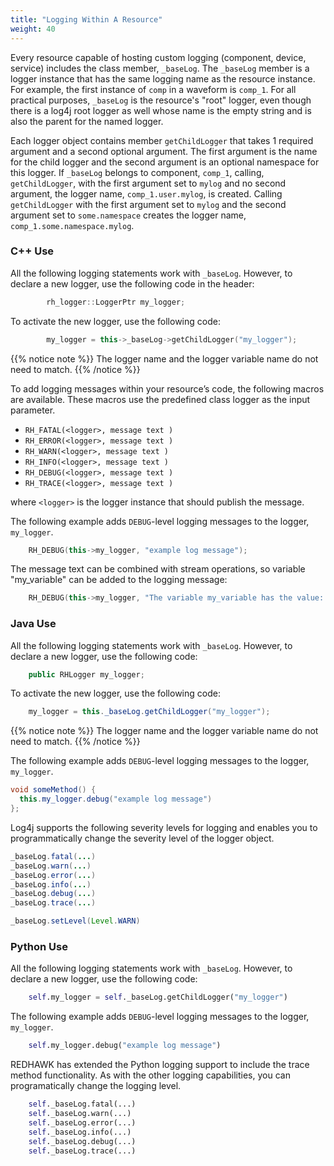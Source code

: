 ```yaml
---
title: "Logging Within A Resource"
weight: 40
---
```


Every resource capable of hosting custom logging (component, device, service) includes the class member, `_baseLog`. The `_baseLog` member is a logger instance that has the same logging name as the resource instance. For example, the first instance of `comp` in a waveform is `comp_1`. For all practical purposes, `_baseLog` is the resource's "root" logger, even though there is a log4j root logger as well whose name is the empty string and is also the parent for the named logger.

Each logger object contains member `getChildLogger` that takes 1 required argument and a second optional argument. The first argument is the name for the child logger and the second argument is an optional namespace for this logger. If `_baseLog` belongs to component, `comp_1`, calling, `getChildLogger`, with the first argument set to `mylog` and no second argument, the logger name, `comp_1.user.mylog`, is created. Calling `getChildLogger` with the first argument set to `mylog` and the second argument set to `some.namespace` creates the logger name, `comp_1.some.namespace.mylog`.

### C++ Use

All the following logging statements work with `_baseLog`. However, to declare a new logger, use the following code in the header:
```c++
        rh_logger::LoggerPtr my_logger;
```

To activate the new logger, use the following code:
```c++
        my_logger = this->_baseLog->getChildLogger("my_logger");
```

{{% notice note %}}
The logger name and the logger variable name do not need to match.
{{% /notice %}}

To add logging messages within your resource’s code, the following macros are available. These macros use the predefined class logger as the input parameter.

  - `RH_FATAL(<logger>, message text )`
  - `RH_ERROR(<logger>, message text )`
  - `RH_WARN(<logger>, message text )`
  - `RH_INFO(<logger>, message text )`
  - `RH_DEBUG(<logger>, message text )`
  - `RH_TRACE(<logger>, message text )`

where `<logger>` is the logger instance that should publish the message.

The following example adds `DEBUG`-level logging messages to the logger, `my_logger`.

```c++
    RH_DEBUG(this->my_logger, "example log message");
```

The message text can be combined with stream operations, so variable "my_variable" can be added to the logging message:

```c++
    RH_DEBUG(this->my_logger, "The variable my_variable has the value: "<<my_variable);
```

### Java Use

All the following logging statements work with `_baseLog`. However, to declare a new logger, use the following code:

```java
    public RHLogger my_logger;
```

To activate the new logger, use the following code:
```java
    my_logger = this._baseLog.getChildLogger("my_logger");
```

{{% notice note %}}
The logger name and the logger variable name do not need to match.
{{% /notice %}}

The following example adds `DEBUG`-level logging messages to the logger, `my_logger`.

```java
void someMethod() {
  this.my_logger.debug("example log message")
};
```

Log4j supports the following severity levels for logging and enables you to programmatically change the severity level of the logger object.

```java
_baseLog.fatal(...)
_baseLog.warn(...)
_baseLog.error(...)
_baseLog.info(...)
_baseLog.debug(...)
_baseLog.trace(...)

_baseLog.setLevel(Level.WARN)
```

### Python Use

All the following logging statements work with `_baseLog`. However, to declare a new logger, use the following code:

```py
    self.my_logger = self._baseLog.getChildLogger("my_logger")
```

The following example adds `DEBUG`-level logging messages to the logger, `my_logger`.

```py
    self.my_logger.debug("example log message")
```

REDHAWK has extended the Python logging support to include the trace method functionality. As with the other logging capabilities, you can programatically change the logging level.

```py
    self._baseLog.fatal(...)
    self._baseLog.warn(...)
    self._baseLog.error(...)
    self._baseLog.info(...)
    self._baseLog.debug(...)
    self._baseLog.trace(...)
```
